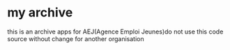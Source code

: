 # my archive
this is an archive apps for AEJ(Agence Emploi Jeunes)do not use this code source without change for another organisation


